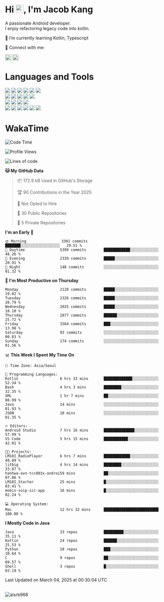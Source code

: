 # Hi <img src="https://media.giphy.com/media/hvRJCLFzcasrR4ia7z/giphy.gif" width="25px">, I'm Jacob Kang
A passionate Android developer.
</br>
I enjoy refactoring legacy code into kotlin.

🌱 I’m currently learning Kotlin, Typescript

🤝 Connect with me:

<a href="https://www.linkedin.com/in/minkyu-kang-b7477b1b2/"><img align="left" src="https://raw.githubusercontent.com/yushi1007/yushi1007/main/images/linkedin.svg" alt="Minkyu Kang | LinkedIn" width="21px"/></a>
<a href="https://www.instagram.com/_jacob_kang/"><img align="left" src="https://raw.githubusercontent.com/yushi1007/yushi1007/main/images/instagram.svg" alt="Jacob Kang | Instagram" width="21px"/></a>

</br>

# Languages and Tools

<div align="left">
<img src="https://img.shields.io/badge/java-007396?logo=java&logoColor=white"/>
<img src="https://img.shields.io/badge/kotlin-7F52FF?logo=kotlin&logoColor=white"/>
<img src="https://img.shields.io/badge/python-3776AB?logo=python&logoColor=white"/>
<img src="https://img.shields.io/badge/bash shell-4EAA25?logo=gnubash&logoColor=white"/>
<img src="https://img.shields.io/badge/c-A8B9CC?logo=c&logoColor=white"/>
<img src="https://img.shields.io/badge/c++-00599C?logo=c%2b%2b&logoColor=white"/>
</div>
<div align="left">
<img src="https://img.shields.io/badge/git-F05032?logo=git&logoColor=white"/>
<img src="https://img.shields.io/badge/github-181717?logo=github&logoColor=white"/>
<img src="https://img.shields.io/badge/mysql-4479A1?logo=mysql&logoColor=white"/>
<img src="https://img.shields.io/badge/sqlite-003B57?logo=sqlite&logoColor=white"/>
<img src="https://img.shields.io/badge/amazon AWS-232F3E?logo=amazonaws&logoColor=white"/>
</div>
<div align="left">
<img src="https://img.shields.io/badge/android-3DDC84?logo=android&logoColor=white"/>
<img src="https://img.shields.io/badge/linux-FCC624?logo=linux&logoColor=white"/>
<img src="https://img.shields.io/badge/flask-000000?logo=flask&logoColor=white"/>
<img src="https://img.shields.io/badge/arduino-00979D?logo=arduino&logoColor=white"/>
</div>
<div align="left">
<img src="https://img.shields.io/badge/slack-4A154B?logo=slack&logoColor=white"/>
<img src="https://img.shields.io/badge/notion-000000?logo=notion&logoColor=white"/>
<img src="https://img.shields.io/badge/jira-0052CC?logo=jira&logoColor=white"/>
<img src="https://img.shields.io/badge/postman-FF6C37?logo=postman&logoColor=white"/>
<img src="https://img.shields.io/badge/intellij-000000?logo=intellijidea&logoColor=white"/>
<img src="https://img.shields.io/badge/pycharm-000000?logo=pycharm&logoColor=white"/>
</div>

# WakaTime

<!--START_SECTION:waka-->
![Code Time](http://img.shields.io/badge/Code%20Time-4%2C667%20hrs%2026%20mins-blue)

![Profile Views](http://img.shields.io/badge/Profile%20Views-0-blue)

![Lines of code](https://img.shields.io/badge/From%20Hello%20World%20I%27ve%20Written-5.2%20million%20lines%20of%20code-blue)

**🐱 My GitHub Data** 

> 📦 172.9 kB Used in GitHub's Storage 
 > 
> 🏆 90 Contributions in the Year 2025
 > 
> 🚫 Not Opted to Hire
 > 
> 📜 30 Public Repositories 
 > 
> 🔑 5 Private Repositories 
 > 
**I'm an Early 🐤** 

```text
🌞 Morning                3301 commits        ███████░░░░░░░░░░░░░░░░░░   29.51 % 
🌆 Daytime                5399 commits        ████████████░░░░░░░░░░░░░   48.26 % 
🌃 Evening                2339 commits        █████░░░░░░░░░░░░░░░░░░░░   20.91 % 
🌙 Night                  148 commits         ░░░░░░░░░░░░░░░░░░░░░░░░░   01.32 % 
```
📅 **I'm Most Productive on Thursday** 

```text
Monday                   2128 commits        █████░░░░░░░░░░░░░░░░░░░░   19.02 % 
Tuesday                  2326 commits        █████░░░░░░░░░░░░░░░░░░░░   20.79 % 
Wednesday                2025 commits        █████░░░░░░░░░░░░░░░░░░░░   18.10 % 
Thursday                 2877 commits        ██████░░░░░░░░░░░░░░░░░░░   25.72 % 
Friday                   1564 commits        ███░░░░░░░░░░░░░░░░░░░░░░   13.98 % 
Saturday                 93 commits          ░░░░░░░░░░░░░░░░░░░░░░░░░   00.83 % 
Sunday                   174 commits         ░░░░░░░░░░░░░░░░░░░░░░░░░   01.56 % 
```


📊 **This Week I Spent My Time On** 

```text
🕑︎ Time Zone: Asia/Seoul

💬 Programming Languages: 
Kotlin                   6 hrs 33 mins       █████████████░░░░░░░░░░░░   52.34 % 
Bash                     4 hrs 3 mins        ████████░░░░░░░░░░░░░░░░░   32.35 % 
XML                      1 hr 7 mins         ██░░░░░░░░░░░░░░░░░░░░░░░   08.99 % 
Java                     14 mins             ░░░░░░░░░░░░░░░░░░░░░░░░░   01.93 % 
JSON                     10 mins             ░░░░░░░░░░░░░░░░░░░░░░░░░   01.35 % 

🔥 Editors: 
Android Studio           7 hrs 16 mins       ██████████████░░░░░░░░░░░   57.99 % 
VS Code                  5 hrs 15 mins       ███████████░░░░░░░░░░░░░░   42.01 % 

🐱‍💻 Projects: 
LM18I_RadioPlayer        6 hrs 7 mins        ████████████░░░░░░░░░░░░░   48.89 % 
litbig                   4 hrs 14 mins       ████████░░░░░░░░░░░░░░░░░   33.87 % 
hanhwa-avn-tcc803x-androi59 mins             ██░░░░░░░░░░░░░░░░░░░░░░░   07.86 % 
LM18I_Starter            25 mins             █░░░░░░░░░░░░░░░░░░░░░░░░   03.41 % 
mobis-soip-icc-app       16 mins             █░░░░░░░░░░░░░░░░░░░░░░░░   02.24 % 

💻 Operating System: 
Mac                      12 hrs 32 mins      █████████████████████████   100.00 % 
```

**I Mostly Code in Java** 

```text
Java                     33 repos            █████████░░░░░░░░░░░░░░░░   35.11 % 
Kotlin                   24 repos            ██████░░░░░░░░░░░░░░░░░░░   25.53 % 
Python                   10 repos            ███░░░░░░░░░░░░░░░░░░░░░░   10.64 % 
C                        9 repos             ██░░░░░░░░░░░░░░░░░░░░░░░   09.57 % 
Shell                    3 repos             █░░░░░░░░░░░░░░░░░░░░░░░░   03.19 % 
```




 Last Updated on March 04, 2025 at 00:30:04 UTC
<!--END_SECTION:waka-->

</br>

<div align="left">
<img align="left" src="https://github-readme-stats.vercel.app/api/top-langs?username=alsrb968&show_icons=true&locale=en&layout=compact&theme=dark" alt="alsrb968" />
</div>
